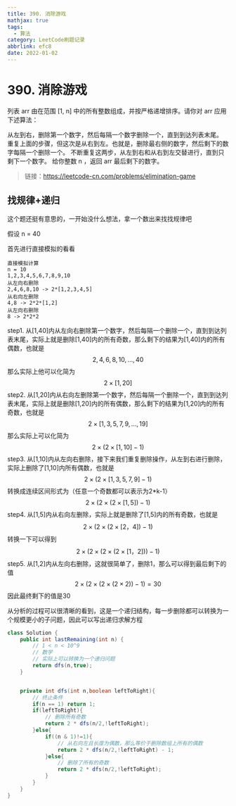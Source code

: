 ```yaml
---
title: 390. 消除游戏
mathjax: true
tags:
  - 算法
category: LeetCode刷题记录
abbrlink: efc8
date: 2022-01-02
---
```

# 390. 消除游戏

列表 arr 由在范围 [1, n] 中的所有整数组成，并按严格递增排序。请你对 arr 应用下述算法：

从左到右，删除第一个数字，然后每隔一个数字删除一个，直到到达列表末尾。
重复上面的步骤，但这次是从右到左。也就是，删除最右侧的数字，然后剩下的数字每隔一个删除一个。
不断重复这两步，从左到右和从右到左交替进行，直到只剩下一个数字。
给你整数 n ，返回 arr 最后剩下的数字。

> 链接：https://leetcode-cn.com/problems/elimination-game

<!-- more -->

## 找规律+递归

这个题还挺有意思的，一开始没什么想法，拿一个数出来找找规律吧

假设 n = 40

首先进行直接模拟的看看

```
直接模拟计算
n = 10
1,2,3,4,5,6,7,8,9,10
从左向右删除 
2,4,6,8,10 -> 2*[1,2,3,4,5]
从右向左删除
4,8 -> 2*2*[1,2]
从左向右删除
8 -> 2*2*2
```



step1. 从[1,40]内从左向右删除第一个数字，然后每隔一个删除一个，直到到达列表末尾，实际上就是删除[1,40]内的所有奇数，那么剩下的结果为[1,40]内的所有偶数，也就是
$$
2,4,6,8,10,...,40
$$
那么实际上他可以化简为
$$
2\times[1,20]
$$
step2. 从[1,20]内从右向左删除第一个数字，然后每隔一个删除一个，直到到达列表末尾，实际上就是删除[1,20]内的所有偶数，那么剩下的结果为[1,20]内的所有奇数，也就是
$$
2 \times [1,3,5,7,9,...,19]
$$
那么实际上可以化简为
$$
2\times(2\times[1,10]-1)
$$
step3. 从[1,10]内从左向右删除，接下来我们重复删除操作，从左到右进行删除，实际上删除了[1,10]内所有偶数，也就是
$$
2\times(2\times[1,3,5,7,9]-1)
$$
转换成连续区间形式为（任意一个奇数都可以表示为2*k-1）
$$
2\times(2\times(2\times[1,5])-1)
$$
step4. 从[1,5]内从右向左删除，实际上就是删除了[1,5]内的所有奇数，也就是
$$
2\times(2\times(2\times[2，4])-1)
$$
转换一下可以得到
$$
2\times(2\times(2\times(2\times[1，2]))-1)
$$
step5. 从[1,2]内从左向右删除，这就很简单了，删除1，那么可以得到最后剩下的值
$$
2\times(2\times(2\times(2\times2))-1) = 30
$$
因此最终剩下的值是30

从分析的过程可以很清晰的看到，这是一个递归结构，每一步删除都可以转换为一个规模更小的子问题，因此可以写出递归求解方程

```java
class Solution {
    public int lastRemaining(int n) {
        // 1 < n < 10^9
        // 数学
        // 实际上可以转换为一个递归问题
        return dfs(n,true);
    }


    private int dfs(int n,boolean leftToRight){
        // 终止条件
        if(n == 1) return 1;
        if(leftToRight){
            // 删除所有奇数
            return 2 * dfs(n/2,!leftToRight);
        }else{
            if((n & 1)!=1){
                // 从右向左且长度为偶数，那么等价于删除数组上所有的偶数
                return 2 * dfs(n/2,!leftToRight) - 1;
            }else{
                // 删除了所有的奇数
                return 2 * dfs(n/2,!leftToRight);
            }
        }
    }
} 
```



